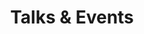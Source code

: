 ---
title: "Talks & Events"
type: landing

sections:
  - block: collection
    content:
      title: My Talks & Events
      filters:
        folders:
          - event
    design:
      view: article-grid
      columns: 2
---